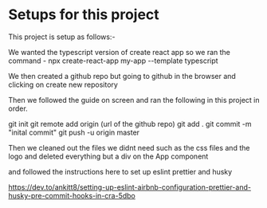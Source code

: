 # Setups for this project 

This project is setup as follows:-

We wanted the typescript version of create react app so we ran the command - npx create-react-app my-app --template typescript

We then created a github repo but going to github in the browser and clicking on create new repository

Then we followed the guide on screen and ran the following in this project in order.

git init
git remote add origin (url of the github repo)
git add .
git commit -m "inital commit"
git push -u origin master

Then we cleaned out the files we didnt need such as the css files and the logo and deleted everything but a div on the App component

and followed the instructions here to set up eslint prettier and husky 

https://dev.to/ankitt8/setting-up-eslint-airbnb-configuration-prettier-and-husky-pre-commit-hooks-in-cra-5dbo

